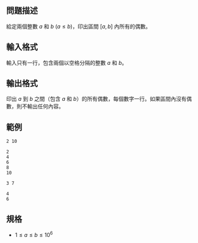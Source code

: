 ## 問題描述
給定兩個整數 $a$ 和 $b$ ($a \leq b$)，印出區間 $[a, b]$ 內所有的偶數。

## 輸入格式
輸入只有一行，包含兩個以空格分隔的整數 $a$ 和 $b$。

## 輸出格式
印出 $a$ 到 $b$ 之間（包含 $a$ 和 $b$）的所有偶數，每個數字一行。如果區間內沒有偶數，則不輸出任何內容。

## 範例

```input1
2 10
```

```output1
2
4
6
8
10
```

```input2
3 7
```

```output2
4
6
```

## 規格
- $1 \leq a \leq b \leq 10^6$
